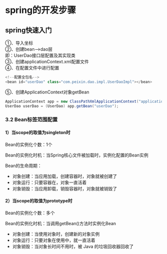 # spring的开发步骤

## spring快速入门

①、导入坐标 <br>
②、创建bean-->dao层<br>
即：UserDao接口层配置及其实现类<br>
③、创建applicationContext.xml配置文件<br>
④、在配置文件中进行配置<br>

```java
<!--配置全包名--> 
<bean id="userDao" class="com.peixin.dao.impl.UserDaoImpl"></bean> 
```

⑤、创建ApplicationContext对象getBean

```java
ApplicationContext app = new ClassPathXmlApplicationContext("applicationContext.xml");
UserDao userDao = (UserDao) app.getBean("userDao");
```

### 3.2 Bean标签范围配置

#### 1）当scope的取值为singleton时

Bean的实例化个数：1个

Bean的实例化时机：当Spring核心文件被加载时，实例化配置的Bean实例

Bean的生命周期：

-  对象创建：当应用加载，创建容器时，对象就被创建了
-  对象运行：只要容器在，对象一直活着
-  对象销毁：当应用卸载，销毁容器时，对象就被销毁了

#### 2）当scope的取值为prototype时

Bean的实例化个数：多个

Bean的实例化时机：当调用getBean()方法时实例化Bean

-  对象创建：当使用对象时，创建新的对象实例
-  对象运行：只要对象在使用中，就一直活着
-  对象销毁：当对象长时间不用时，被 Java 的垃圾回收器回收了